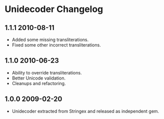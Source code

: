 # Unidecoder Changelog

## 1.1.1 2010-08-11

* Added some missing transliterations.
* Fixed some other incorrect transliterations.

## 1.1.0 2010-06-23

* Ability to override transliterations.
* Better Unicode validation.
* Cleanups and refactoring.

## 1.0.0 2009-02-20

* Unidecoder extracted from Stringex and released as independent gem.
